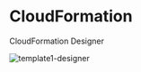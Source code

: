 # CloudFormation
CloudFormation Designer 

![template1-designer](https://user-images.githubusercontent.com/43751293/123819594-478aad80-d8d0-11eb-89f6-26f15b6b6c5a.png)


